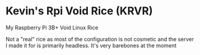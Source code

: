 # Kevin's Rpi Void Rice (KRVR)
My Raspberry Pi 3B+ Void Linux Rice

Not a "real" rice as most of the configuration is not cosmetic and the server I made it for is primarily headless. It's very barebones at the moment
